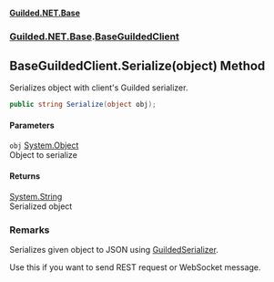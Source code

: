 #### [Guilded.NET.Base](Guilded_NET_Base.md 'Guilded.NET.Base')
### [Guilded.NET.Base](Guilded_NET_Base.md#Guilded_NET_Base 'Guilded.NET.Base').[BaseGuildedClient](BaseGuildedClient.md 'Guilded.NET.Base.BaseGuildedClient')
## BaseGuildedClient.Serialize(object) Method
Serializes object with client's Guilded serializer.  
```csharp
public string Serialize(object obj);
```
#### Parameters
<a name='Guilded_NET_Base_BaseGuildedClient_Serialize(object)_obj'></a>
`obj` [System.Object](https://docs.microsoft.com/en-us/dotnet/api/System.Object 'System.Object')  
Object to serialize
  
#### Returns
[System.String](https://docs.microsoft.com/en-us/dotnet/api/System.String 'System.String')  
Serialized object
### Remarks
Serializes given object to JSON using [GuildedSerializer](BaseGuildedClient_GuildedSerializer.md 'Guilded.NET.Base.BaseGuildedClient.GuildedSerializer').



Use this if you want to send REST request or WebSocket message.
